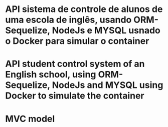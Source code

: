 # API sistema de controle de alunos de uma escola de inglês, usando ORM-Sequelize, NodeJs e MYSQL usnado o Docker para simular o container

# API student control system of an English school, using ORM-Sequelize, NodeJs and MYSQL using Docker to simulate the container

# MVC model